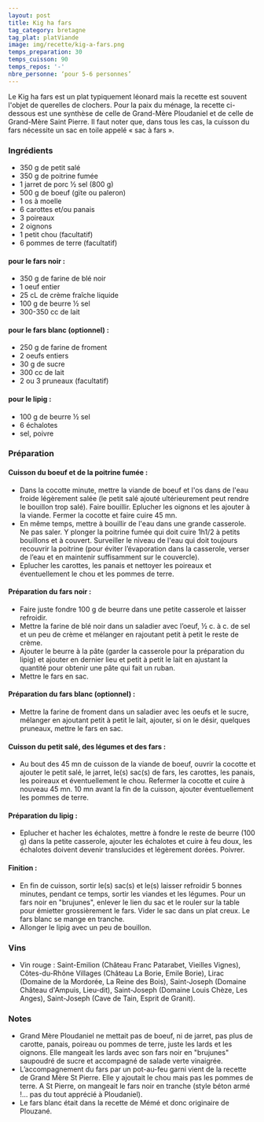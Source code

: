 ```yaml
---
layout: post
title: Kig ha fars
tag_category: bretagne
tag_plat: platViande
image: img/recette/kig-a-fars.png
temps_preparation: 30
temps_cuisson: 90
temps_repos: '-'
nbre_personne: ‘pour 5-6 personnes’
---
```

Le Kig ha fars est un plat typiquement léonard mais la recette est souvent l'objet de querelles de clochers. Pour la paix du ménage, la recette ci-dessous est une synthèse de celle de Grand-Mère Ploudaniel et de celle de Grand-Mère Saint Pierre. Il faut noter que, dans tous les cas, la cuisson du fars nécessite un sac en toile appelé « sac à fars ».

### Ingrédients
* 350 g de petit salé
* 350 g de poitrine fumée
* 1 jarret de porc ½ sel (800 g)
* 500 g de boeuf (gïte ou paleron)
* 1 os à moelle
* 6 carottes et/ou panais
* 3 poireaux
* 2 oignons
* 1 petit chou (facultatif)
* 6 pommes de terre (facultatif)

#### pour le fars noir :
* 350 g de farine de blé noir
* 1 oeuf entier
* 25 cL de crème fraîche liquide
* 100 g de beurre ½ sel
* 300-350 cc de lait

#### pour le fars blanc (optionnel) :
* 250 g de farine de froment
* 2 oeufs entiers
* 30 g de sucre
* 300 cc de lait
* 2 ou 3 pruneaux (facultatif)

#### pour le lipig :
* 100 g de beurre ½ sel
* 6 échalotes
* sel, poivre

### Préparation

#### Cuisson du boeuf et de la poitrine fumée :
* Dans la cocotte minute, mettre la viande de boeuf et l'os dans de l'eau froide légèrement salée (le petit salé ajouté ultérieurement peut rendre le bouillon trop salé). Faire bouillir. Eplucher les oignons et les ajouter à la viande. Fermer la cocotte et faire cuire 45 mn.
* En même temps, mettre à bouillir de l'eau dans une grande casserole. Ne pas saler. Y plonger la poitrine fumée qui doit cuire 1h1/2 à petits bouillons et à couvert. Surveiller le niveau de l'eau qui doit toujours recouvrir la poitrine (pour éviter l’évaporation dans la casserole, verser de l’eau et en maintenir suffisamment sur le couvercle).
* Eplucher les carottes, les panais et nettoyer les poireaux et éventuellement le chou et les pommes de terre.

#### Préparation du fars noir :
* Faire juste fondre 100 g de beurre dans une petite casserole et laisser refroidir.
* Mettre la farine de blé noir dans un saladier avec l’oeuf, ½ c. à c. de sel et un peu de crème et mélanger en rajoutant petit à petit le reste de crème.
* Ajouter le beurre à la pâte (garder la casserole pour la préparation du lipig) et ajouter en dernier lieu et petit à petit le lait en ajustant la quantité pour obtenir une pâte qui fait un ruban.
* Mettre le fars en sac.

#### Préparation du fars blanc (optionnel) :
* Mettre la farine de froment dans un saladier avec les oeufs et le sucre, mélanger en ajoutant petit à petit le lait, ajouter, si on le désir, quelques pruneaux, mettre le fars en sac.

#### Cuisson du petit salé, des légumes et des fars :
* Au bout des 45 mn de cuisson de la viande de boeuf, ouvrir la cocotte et ajouter le petit salé, le jarret, le(s) sac(s) de fars, les carottes, les panais, les poireaux et éventuellement le chou. Refermer la cocotte et cuire à nouveau 45 mn. 10 mn avant la fin de la cuisson, ajouter éventuellement les pommes de terre.

#### Préparation du lipig :
* Eplucher et hacher les échalotes, mettre à fondre le reste de beurre (100 g) dans la petite casserole, ajouter les échalotes et cuire à feu doux, les échalotes doivent devenir translucides et légèrement dorées. Poivrer.

#### Finition :
* En fin de cuisson, sortir le(s) sac(s) et le(s) laisser refroidir 5 bonnes minutes, pendant ce temps, sortir les viandes et les légumes. Pour un fars noir en "brujunes", enlever le lien du sac et le rouler sur la table pour émietter grossièrement le fars. Vider le sac dans un plat creux. Le fars blanc se mange en tranche.
* Allonger le lipig avec un peu de bouillon.   

### Vins
* Vin rouge : Saint-Emilion (Château Franc Patarabet, Vieilles Vignes), Côtes-du-Rhône Villages (Château La Borie, Emile Borie), Lirac (Domaine de la Mordorée, La Reine des Bois), Saint-Joseph (Domaine Château d'Ampuis, Lieu-dit), Saint-Joseph (Domaine Louis Chèze, Les Anges), Saint-Joseph (Cave de Tain, Esprit de Granit).

### Notes
* Grand Mère Ploudaniel ne mettait pas de boeuf, ni de jarret, pas plus de carotte, panais, poireau ou pommes de terre, juste les lards et les oignons. Elle mangeait les lards avec son fars noir en "brujunes" saupoudré de sucre et accompagné de salade verte vinaigrée.
* L’accompagnement du fars par un pot-au-feu garni vient de la recette de Grand Mère St Pierre. Elle y ajoutait le chou mais pas les pommes de terre. A St Pierre, on mangeait le fars noir en tranche (style béton armé !… pas du tout apprécié à Ploudaniel).
* Le fars blanc était dans la recette de Mémé et donc originaire de Plouzané.
